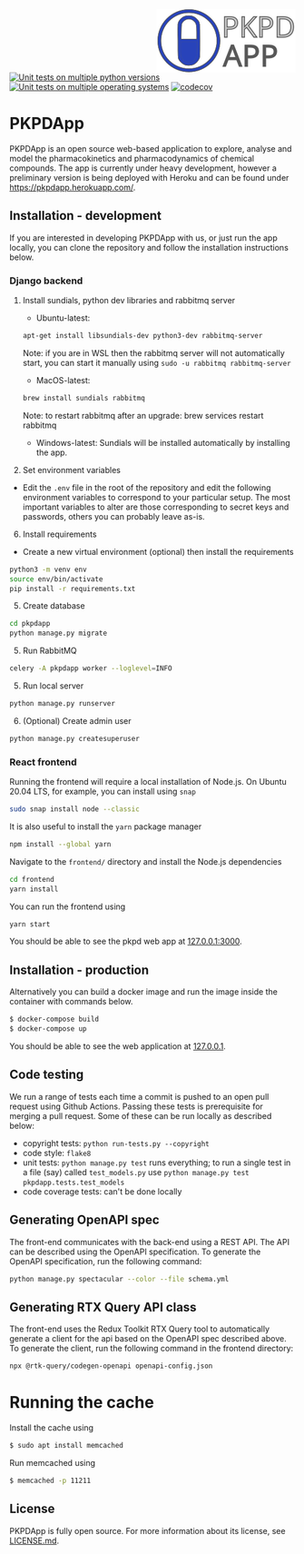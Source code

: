 <a href="https://pkpdapp.herokuapp.com">
    <img src="./pkpdapp/pkpdapp/static/images/logo_pkpdapp_with_text_no_boundary.svg" alt="PKPDApp logo" align="right">
</a>

[![Unit tests on multiple python versions](https://github.com/pkpdapp-team/pkpdapp/workflows/Unit%20tests%20(python%20versions)/badge.svg)](https://github.com/pkpdapp-team/pkpdapp/actions)
[![Unit tests on multiple operating systems](https://github.com/pkpdapp-team/pkpdapp/workflows/Unit%20tests%20(OS%20versions)/badge.svg)](https://github.com/pkpdapp-team/pkpdapp/actions)
[![codecov](https://codecov.io/gh/pkpdapp-team/pkpdapp/branch/master/graph/badge.svg)](https://codecov.io/gh/pkpdapp-team/pkpdapp)

# PKPDApp

PKPDApp is an open source web-based application to explore, analyse and model the pharmacokinetics and pharmacodynamics of chemical compounds. The app is currently under heavy development, however a preliminary version is being deployed with Heroku and can be found under https://pkpdapp.herokuapp.com/.

## Installation - development

If you are interested in developing PKPDApp with us, or just run the app locally, you can clone the repository and follow the installation instructions below.

### Django backend

1. Install sundials, python dev libraries and rabbitmq server
    - Ubuntu-latest:
    ```bash
    apt-get install libsundials-dev python3-dev rabbitmq-server
    ```
    Note: if you are in WSL then the rabbitmq server will not automatically start, you 
    can start it manually using `sudo -u rabbitmq rabbitmq-server`
    - MacOS-latest:
    ```bash
    brew install sundials rabbitmq
    ```
    Note: to restart rabbitmq after an upgrade: brew services restart rabbitmq
    - Windows-latest:
    Sundials will be installed automatically by installing the app.


5. Set environment variables

  - Edit the `.env` file in the root of the repository and edit the following environment
  variables to correspond to your particular setup. The most important
  variables to alter are those corresponding to secret keys and passwords, others
  you can probably leave as-is.

6. Install requirements

  - Create a new virtual environment (optional) then install the requirements

```bash
python3 -m venv env
source env/bin/activate
pip install -r requirements.txt
```

5. Create database

```bash
cd pkpdapp
python manage.py migrate
```

5. Run RabbitMQ

```bash
celery -A pkpdapp worker --loglevel=INFO
```

5. Run local server

```bash
python manage.py runserver
```

6. (Optional) Create admin user

```bash
python manage.py createsuperuser
```

### React frontend

Running the frontend will require a local installation of Node.js. On Ubuntu 20.04 LTS, 
for example, you can install using `snap`

```bash
sudo snap install node --classic
```

It is also useful to install the `yarn` package manager

```bash
npm install --global yarn
```

Navigate to the `frontend/` directory and install the Node.js dependencies

```bash
cd frontend
yarn install
```

You can run the frontend using 

```bash
yarn start
```

You should be able to see the pkpd web app at [127.0.0.1:3000](127.0.0.1:3000).


## Installation - production

Alternatively you can build a docker image and run the image inside the container with commands below.

```bash
$ docker-compose build
$ docker-compose up
```

You should be able to see the web application at [127.0.0.1](127.0.0.1).

## Code testing

We run a range of tests each time a commit is pushed to an open pull request
using Github Actions. Passing these tests is prerequisite for merging a pull
request. Some of these can be run locally as described below:

- copyright tests: `python run-tests.py --copyright`
- code style: `flake8`
- unit tests: `python manage.py test` runs everything; to run a single test in
a file (say) called `test_models.py` use
`python manage.py test pkpdapp.tests.test_models`
- code coverage tests: can't be done locally

## Generating OpenAPI spec

The front-end communicates with the back-end using a REST API. The API can be
described using the OpenAPI specification. To generate the OpenAPI
specification, run the following command:

```bash
python manage.py spectacular --color --file schema.yml
```

## Generating RTX Query API class

The front-end uses the Redux Toolkit RTX Query tool to automatically generate a
client for the api based on the OpenAPI spec described above. To generate the
client, run the following command in the frontend directory:

```bash
npx @rtk-query/codegen-openapi openapi-config.json
```

# Running the cache

Install the cache using

```bash
$ sudo apt install memcached
```

Run memcached using

```bash
$ memcached -p 11211
```

## License
PKPDApp is fully open source. For more information about its license, see [LICENSE.md](LICENSE.md).

